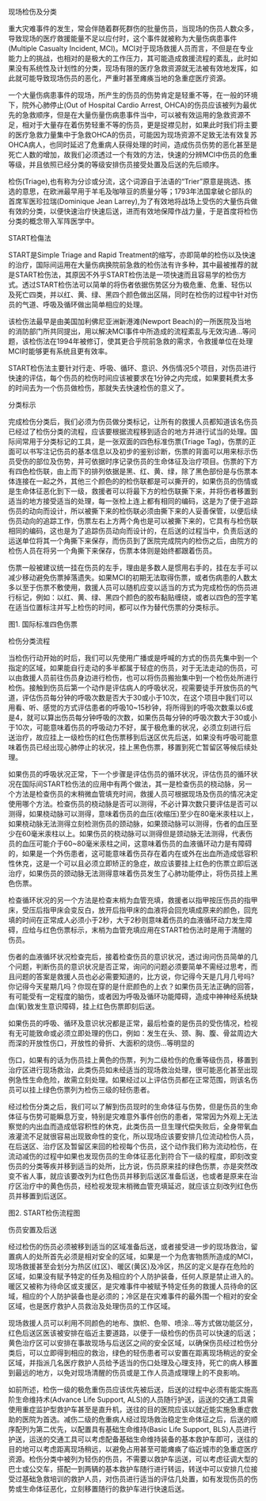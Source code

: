 现场检伤及分类



重大灾难事件的发生，常会伴随着群死群伤的批量伤员，当现场的伤员人数众多，导致现场的医疗救援能量不足以应付时，这个事件就被称为大量伤病患事件\(Multiple Casualty Incident, MCI\)。MCI对于现场救援人员而言，不但是在专业能力上的挑战，也相对的是极大的工作压力，其可能造成救援流程的紊乱，此时如果没有系统性及计划性的分类，现场有限的医疗急救资源就无法被有效地发挥，如此就可能导致现场伤员的恶化，严重时甚至瘫痪当地的急重症医疗资源。

一个大量伤病患事件的现场，所产生的伤员的伤势肯定是轻重不等，在一般的环境下，院外心肺停止\(Out of Hospital Cardio Arrest, OHCA\)的伤员应该被列为最优先的急救顺序，但是在大量伤量伤病患事件当中，可以被有效运用的急救资源不足，相对于大量存在着伤势轻重不等的伤员，更是捉襟见肘，如果此时我们将主要的医疗急救力量集中于急救OHCA的伤员，可能因为现场资源不足致无法有效复苏OHCA病人，也同时延迟了危重病人获得处理的时间，造成伤员伤势的恶化甚至是死亡人数的增加，故我们必须透过一个有效的方法，快速的分辨MCI中伤员的危重等级，并且依照已经分类的等级安排伤员接受处置及后送的先后顺序。

检伤\(Triage\),也有称为分诊或分流，这个词源自于法语的“Trier”原意是挑选、拣选的意思，在欧洲最早用于羊毛及咖啡豆的质量分等；1793年法国拿破仑部队的首席军医珍拉瑞\(Dominique Jean Larrey\),为了有效地将战场上受伤的大量伤兵做有效的分类，以便快速治疗快速后送，进而有效地保障作战力量，于是首度将检伤分类的概念带入军阵医学中。



START检傷法

START是Simple Triage and Rapid Treatment的缩写，亦即简单的检伤以及快速的治疗，国际间运用在大量伤病换院前急救的检伤法有许多种，其中最被推荐的就是START检伤法，其原因不外乎START检伤法是一项快速而且容易学的检伤方式。透过START检伤法可以简单的将伤者依据伤势区分为极危重、危重、轻伤以及死亡四类，并以红、黄、绿、黑四个颜色做出区隔，同时在检伤的过程中针对伤员的气道、呼吸及循环做出简单相应的处理。

该检伤法最早是由美国加利佛尼亚洲新港滩\(Newport Beach\)的一所医院及当地的消防部门所共同提出，用以解决MCI事件中所造成的流程紊乱与无效沟通…等问题，该检伤法在1994年被修订，使其更合乎院前急救的需求，令救援单位在处理MCI时能够更有系统且更有效率。

START检伤法主要针对行走、呼吸、循环、意识、外伤情况5个项目，对伤员进行快速的评估，每个伤员的检伤时间应该被要求在1分钟之内完成，如果要耗费太多的时间去为一个伤员做检伤，那就失去快速检伤的意义了。



分类标示

完成检伤分类后，我们必须为伤员做分类标记，让所有的救援人员都知道该名伤员已经过了检伤分类的流程，应该要根据流程移到适合的地方并进行试当的处理。国际间常用于分类标记的工具，是一张双面的四色标准伤票\(Triage Tag\)，伤票的正面可以书写注记伤员的基本信息以及初步的鉴别诊断，伤票的背面可以用来标示伤员受伤的部位及伤势，并可依据时序记录伤员的生命体征及治疗项目。伤票的下方有四色检伤联，由上而下的排列依据是黑、红、黄、绿，除了黑色部份是与伤票本体连接在一起之外，其他三个颜色的的检伤联都是可以撕开的，如果伤员的伤情或是生命体征恶化到下一级，救援者可以将最下方的检伤联撕下来，并将伤者移置到适当的地方接受适当的处理，每一张检上连上都有相同的编码，这是为了便于追踪伤员的动向而设计，所以被撕下来的检伤联必须由撕下来的人妥善保管，以便后续伤员动向的追踪工作，伤票左右上方两个角也是可以被撕下来的，它具有与检伤联相同的编码，这也是为了追踪伤员动向而设计的，在后送的过程当中，负责后送的运送单位将其一个角撕下来保存，而伤员到了医院完成院内的检伤之后，由院方的检伤人员在将另一个角撕下来保存，伤票本体则是始终都跟着伤员。

伤票一般被建议统一挂在伤员的左手，理由是多数人是惯用右手的，挂在左手可以减少移动避免伤票掉落遗失。如果MCI的初期无法取得伤票，或者伤病患的人数太多以至于伤票不敷使用，救援人员可以随机应变以适当的方式为完成检伤的伤员进行标记，例如：以红、黄、绿、黑四个颜色的胶布黏贴缠绕，或者以四色的签字笔在适当位置标注并写上检伤的时间，都可以作为替代伤票的分类标示。



图1. 国际标准四色伤票

检伤分类流程

当检伤行动开始的时后，我们可以先使用广播或是呼喊的方式的伤员先集中到一个指定的区域，如果能自行走动的多半都属于轻症的伤员，对于无法走动的伤员，可以由救援人员前往伤员身边进行检伤，也可以将伤员搬抬集中到一个检伤处所进行检伤。接触到伤员后第一个动作是评估病人的呼吸状况，视需要徒手开放伤员的气道，评估伤员每分钟的呼吸次数是否大于30或小于10次，在这个项目中我们可以用看、听、感觉的方式评估患者的呼吸10~15秒钟，将所得到的呼吸次数乘以6或是4，就可以算出伤员每分钟呼吸的次数，如果伤员每分钟的呼吸次数大于30或小于10次，可能意味着伤员的呼吸动力不好，属于极危重的状况，必须立刻进行后送治疗，故应挂上一级检伤的红色伤票移到后送区优先后送，如果没有呼吸可能意味着伤员已经出现心肺停止的状况，挂上黑色伤票，移置到死亡暂留区等候后续处理。

如果伤员的呼吸状况正常，下一个步骤是评估伤员的循环状况，评估伤员的循环状况在国际间START检伤法的应用中有两个做法，其一是检查伤员的桡动脉，另一个方法是检查伤员的末稍微血管填充时间，救援人员可根据现场及伤员的情况决定使用哪个方法。检查伤员的桡动脉是否可以测得，不必计算次数只要评估是否可以测得，如果桡动脉可以测得，意味着伤员的血压\(收缩压\)至少在80毫米汞柱以上，如果桡动脉无法测得立刻检测伤员的颈动脉，如果颈动脉可以测得，伤者的血压至少在60毫米汞柱以上。如果伤员的桡动脉可以测得但是颈动脉无法测得，代表伤员的血压可能介于60~80毫米汞柱之间，这意味着伤员的血液循环动力是有障碍的，如果是一个外伤患者，这可能意味着伤员存在着内在或外在出血所造成低容积性休克，这是一个可以且必须立即矫正的急症，故应该要挂上红色的伤票立即后送治疗，如果伤员的颈动脉无法测得意味着伤员发生了心肺功能停止，将伤员挂上黑色伤票。

检查循环状况的另一个方法是检查末梢为血管充填，救援者以指甲按压伤员的指甲床，受压后指甲床会变反白，放开后指甲床的血液将会回充填成原来的颜色，回充填的时间在正常成人必须小于2秒，大于2秒则意味着伤员的血液循环动力发生障碍，应给与红色伤票标示，末梢为血管充填应用在START检伤法时是用于清醒的伤员。

伤者的血液循环状况检查完后，接着检查伤员的意识状况，透过询问伤员简单的几个问题，判断伤员的意识状况是否正常，询问的问题必须要简单不需经过思考，而且问题的答案是救援人员也必必需要知道的，比方说，你记得今天是几月几号吗?你记得今天星期几吗？你现在穿的是什麽颜色的上衣？如果伤员无法正确的回答，有可能受有一定程度的脑伤，或者因为呼吸及循环功能障碍，造成中神神经系统缺血\(氧\)致发生意识障碍，挂上红色伤票即刻后送。

如果伤员的呼吸、循环及意识状况都是正常，最后检查的是伤员的受伤情况，检视有无可能致命或必须立即处理的伤口，例如：发生在头、颈、胸、腹、骨盆周边大而深的开放性伤口，开放性的骨折、大面积的烧伤…等明显的

伤口，如果有的话为伤员挂上黄色的伤票，列为二级检伤的危重等级伤员，移置到治疗区进行现场救治，此类伤员如未经适当的现场救治处理，很可能恶化甚至出现例急性生命危险，故需立刻处理。如果经过以上评估伤员都在正常范围，则该名伤员可以挂上绿色伤票列为检伤三级的轻伤患者。

经过检伤分类之后，我们可以了解到伤员现时的生命体征与伤势，但是伤员的生命体征与伤势可能瞬息万变，特别是灾难意外事件创伤的患者，常常因为外观上无法察觉的内出血而造成低容积性的休克，此类伤员一旦生理代偿失败后，全身带氧血液灌流不足就很容易出现致命性的变化，所以现场应该要安排几位流动检伤人员，在后送区、治疗区及暂留区来回的检视每个伤员，这个动作我们称为流动检伤，在流动减伤的过程中如果也发现伤员的生命体征恶化到符合下一级的程度，即刻改变伤员的分类等疾并移到适当的处所，比方说，伤员原来挂的绿色伤票，亦是突然改变不省人事，就应该要改列为红色伤员并移到后送区准备后送，也或者是原来在治疗区治疗中的黄色伤员，经检视发现末梢微血管充填延迟，就应该立刻改列红色伤员并移置到后送区。



图2. START检伤流程图



伤员安置及后送

经过检伤的伤员必须被移到适当的区域准备后送，或者接受进一步的现场救治，留置病人的处所首先必须是相对安全的区域，如果是一个为危害物质所造成的MCI，现场救援甚至会划分为热区\(红区\)、暖区\(黄区\)及冷区，热区的定义是存在危险的区域，如果没有赋予特定的任务及相应的个人防护装备，任何人原是禁止进入的。暖区又被称为待命区或支援区，是灾难事件中被赋予特定任务的救援人员待命的区域，相应的个人防护装备也是必须的；冷区是在灾难事件的最外围一个相对的安全区域，也是医疗救护人员救治及处理伤员的工作区域。

现场救援人员可以利用不同颜色的地布、旗帜、色带、喷涂…等方式做功能区分，红色后送区医该被安排在临近主要道路，以便于一级检伤的伤员可以快速的后送；黄色治疗区可以安排在事故现场与后送区之间的安全区域，以确保伤员经过检伤分类后，可以立即得到相应的救治，绿色的轻伤患者可以安置在距离现场稍远的安全区域，并指派几名医疗救护人员给予适当的伤口处理及心理支持，死亡的病人移置到最远的地方，以免对现场清醒的伤员或是工作人员造成理理上的不良影响。

如前所述，检伤一级的极危重伤员应该优先被后送，后送的过程中必须有能实施高阶生命维持术\(Advance Life Support, ALS\)的人员随行护送，运送的交通工具需使用重症监护型救护车甚至是直升机，送往的目的医院应该以就近能实施急重症救助的医院为首选。减伤二级的危重病人经过现场救治稳定生命体征之后，后送的顺序配列为第二优先，以配置具有基础生命维持\(Basic Life Support, BLS\)人员进行护送，运送的交通工具可以考虑配备基础生命维持装备的基本救护车即可，送往的目的地可以考虑距离现场稍远，以避免占用甚至可能瘫痪了临近城市的急重症医疗资源。检伤分类中被列为轻伤的伤员，不需要以救护车运送，可以考虑征调大型的巴士或公交车，搭配一到两辆的基本救护车随行进行转运，转送中可以安排几位接受过基础急救培训的救护人员，对伤员进行适当的评估几处置，如有发现伤员的伤势或生命体征恶化，立刻移置随行的救护车进行快速后送。

